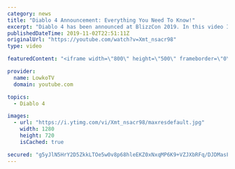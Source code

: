 ```yaml
---
category: news
title: "Diablo 4 Announcement: Everything You Need To Know!"
excerpt: "Diablo 4 has been announced at BlizzCon 2019. In this video I go over everything you need to know about this upcoming Blizzard Entertainment game."
publishedDateTime: 2019-11-02T22:51:11Z
originalUrl: "https://youtube.com/watch?v=Xmt_nsacr98"
type: video

featuredContent: "<iframe width=\"800\" height=\"500\" frameborder=\"0\" src=\"https://www.youtube.com/embed/Xmt_nsacr98\" allow=\"accelerometer; autoplay; encrypted-media; gyroscope; picture-in-picture\" allowfullscreen></iframe>"

provider:
  name: LowkoTV
  domain: youtube.com

topics:
  - Diablo 4

images:
  - url: "https://i.ytimg.com/vi/Xmt_nsacr98/maxresdefault.jpg"
    width: 1280
    height: 720
    isCached: true

secured: "g5yJlN5HrY2D5ZkkLTOe5w0v8p68hleEKZ0xNxqMP6K9+VZJXbRFq/DJDMasFRH0hIvau2xlmJM8H3YQStGE0mEQ2HBKpXD62J1RbLDujtSa5VJ/O/VayEoWWidnlCA083zuTmXQXHqsN0ncgr0flAFLi9trENm9V/5XQzvF6sMLte9Its+WDhtFl78JaPKsewNAl7GAPR+iSLlAm7GYn8utZvG7TDJsPcYrEmyYp6izBv1JjmB9Kqwu5ezr+W0ZJ55RDigfbKmp0j+WfBP5VEbV0ubuPWTFetPcqUbpox2YzUZLKIvRmMtHFO93cOQR+V38GCXWwEsUbQiO6PLh6u71xuDSoOA5ztWeKML5rrquoXr7biJsxmHzwcNpXaajCwNLhPsVy/ttNTSl7OYQDwua5fCB5J42HymPJbafXN23tfp5yCNV9/asaKxWiU0V;Sh3pH5IQHGsS7cVY5t9vlQ=="
---
```



